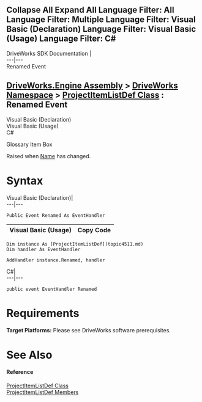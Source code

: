        

 Collapse All Expand All  Language Filter: All  Language Filter: Multiple  Language Filter: Visual Basic (Declaration) Language Filter: Visual Basic (Usage) Language Filter: C#  
---  
DriveWorks SDK Documentation  |   
---|---  
Renamed Event   
  
[DriveWorks.Engine Assembly](topic2156.md) > [DriveWorks Namespace](topic2159.md) > [ProjectItemListDef Class](topic4511.md) : Renamed Event  
---  
  
Visual Basic (Declaration)    
Visual Basic (Usage)    
C# 

Glossary Item Box

Raised when [Name](topic4528.md) has changed. 

# Syntax

Visual Basic (Declaration)|   
---|---  
      
    
    Public Event Renamed As EventHandler  
  
Visual Basic (Usage)| Copy Code  
---|---  
      
    
    Dim instance As [ProjectItemListDef](topic4511.md)
    Dim handler As EventHandler
     
    AddHandler instance.Renamed, handler  
  
C#|   
---|---  
      
    
    public event EventHandler Renamed  
  
# Requirements

**Target Platforms:** Please see DriveWorks software prerequisites.

# See Also

#### Reference

[ProjectItemListDef Class](topic4511.md)   
[ProjectItemListDef Members](topic4512.md)


